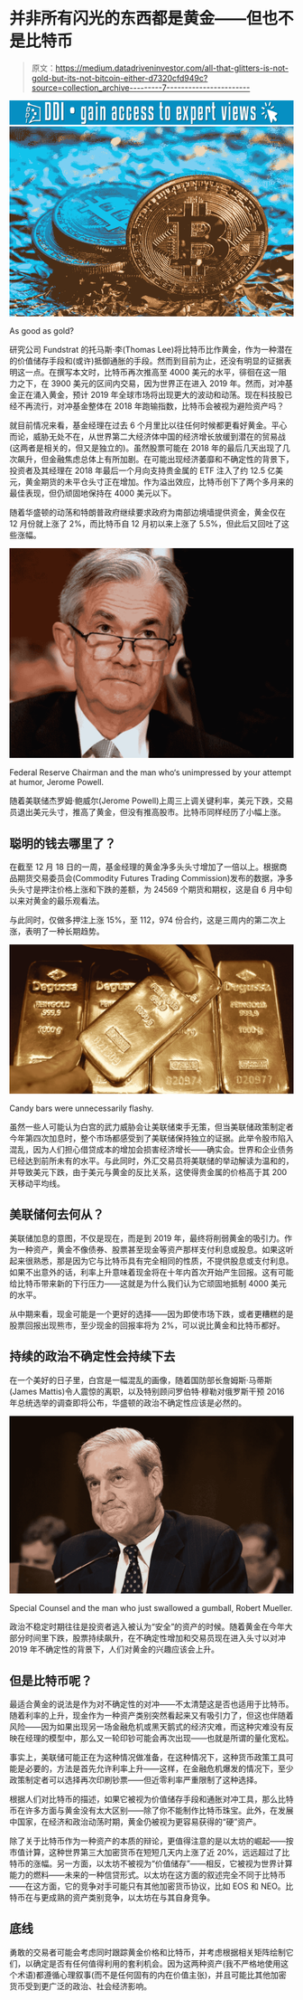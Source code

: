 # 并非所有闪光的东西都是黄金——但也不是比特币

> 原文：<https://medium.datadriveninvestor.com/all-that-glitters-is-not-gold-but-its-not-bitcoin-either-d7320cfd949c?source=collection_archive---------7----------------------->

[![](img/704ba5c6460740563cd3f796bbbc39c4.png)](http://www.track.datadriveninvestor.com/1B9E)![](img/ab86107b75873ab74184565039df07b8.png)

As good as gold?

研究公司 Fundstrat 的托马斯·李(Thomas Lee)将比特币比作黄金，作为一种潜在的价值储存手段和(或许)抵御通胀的手段。然而到目前为止，还没有明显的证据表明这一点。在撰写本文时，比特币再次推高至 4000 美元的水平，徘徊在这一阻力之下，在 3900 美元的区间内交易，因为世界正在进入 2019 年。然而，对冲基金正在涌入黄金，预计 2019 年全球市场将出现更大的波动和动荡。现在科技股已经不再流行，对冲基金整体在 2018 年跑输指数，比特币会被视为避险资产吗？

就目前情况来看，基金经理在过去 6 个月里比以往任何时候都更看好黄金。平心而论，威胁无处不在，从世界第二大经济体中国的经济增长放缓到潜在的贸易战(这两者是相关的，但又是独立的)。虽然股票可能在 2018 年的最后几天出现了几次飙升，但金融焦虑总体上有所加剧。在可能出现经济萎靡和不确定性的背景下，投资者及其经理在 2018 年最后一个月向支持贵金属的 ETF 注入了约 12.5 亿美元，黄金期货的未平仓头寸正在增加。作为溢出效应，比特币创下了两个多月来的最佳表现，但仍顽固地保持在 4000 美元以下。

随着华盛顿的动荡和特朗普政府继续要求政府为南部边境墙提供资金，黄金仅在 12 月份就上涨了 2%，而比特币自 12 月初以来上涨了 5.5%，但此后又回吐了这些涨幅。

![](img/bc92778c375eb43809e735bfdc9c0a30.png)

Federal Reserve Chairman and the man who‘s unimpressed by your attempt at humor, Jerome Powell.

随着美联储杰罗姆·鲍威尔(Jerome Powell)上周三上调关键利率，美元下跌，交易员退出美元头寸，推高了黄金，但没有推高股市。比特币同样经历了小幅上涨。

## 聪明的钱去哪里了？

在截至 12 月 18 日的一周，基金经理的黄金净多头头寸增加了一倍以上。根据商品期货交易委员会(Commodity Futures Trading Commission)发布的数据，净多头头寸是押注价格上涨和下跌的差额，为 24569 个期货和期权，这是自 6 月中旬以来对黄金的最乐观看法。

与此同时，仅做多押注上涨 15%，至 112，974 份合约，这是三周内的第二次上涨，表明了一种长期趋势。

![](img/6d9dfb1a793f45b0d981cf73a1f85344.png)

Candy bars were unnecessarily flashy.

虽然一些人可能认为白宫的武力威胁会让美联储束手无策，但当美联储政策制定者今年第四次加息时，整个市场都感受到了美联储保持独立的证据。此举令股市陷入混乱，因为人们担心借贷成本的增加会损害经济增长——确实会。世界和企业债务已经达到前所未有的水平。与此同时，外汇交易员将美联储的举动解读为温和的，并导致美元下跌，由于美元与黄金的反比关系，这使得贵金属的价格高于其 200 天移动平均线。

## 美联储何去何从？

美联储加息的意图，不仅是现在，而是到 2019 年，最终将削弱黄金的吸引力。作为一种资产，黄金不像债券、股票甚至现金等资产那样支付利息或股息。如果这听起来很熟悉，那是因为它与比特币具有完全相同的性质，不提供股息或支付利息。如果不出意外的话，利率上升意味着现金将在十年内首次开始产生回报。这有可能给比特币带来新的下行压力——这就是为什么我们认为它顽固地抵制 4000 美元的水平。

从中期来看，现金可能是一个更好的选择——因为即使市场下跌，或者更糟糕的是股票回报出现熊市，至少现金的回报率将为 2%，可以说比黄金和比特币都好。

## 持续的政治不确定性会持续下去

在一个美好的日子里，白宫是一幅混乱的画像，随着国防部长詹姆斯·马蒂斯(James Mattis)令人震惊的离职，以及特别顾问罗伯特·穆勒对俄罗斯干预 2016 年总统选举的调查即将公布，华盛顿的政治不确定性应该是必然的。

![](img/a4909220de6035820ae4d6291e2d3a1c.png)

Special Counsel and the man who just swallowed a gumball, Robert Mueller.

政治不稳定时期往往是投资者逃入被认为“安全”的资产的时候。随着黄金在今年大部分时间里下跌，股票持续飙升，在不确定性增加和交易员现在进入头寸以对冲 2019 年不确定性的背景下，人们对黄金的兴趣应该会上升。

## 但是比特币呢？

最适合黄金的说法是作为对不确定性的对冲——不太清楚这是否也适用于比特币。随着利率的上升，现金作为一种资产类别突然看起来又有吸引力了，但这也伴随着风险——因为如果出现另一场金融危机或黑天鹅式的经济灾难，而这种灾难没有反映在经理的模型中，那么又一轮印钞可能会再次出现——也就是所谓的量化宽松。

事实上，美联储可能正在为这种情况做准备，在这种情况下，这种货币政策工具可能是必要的，方法是首先允许利率上升——这样，在金融危机爆发的情况下，至少政策制定者可以选择再次印刷钞票——但近零利率严重限制了这种选择。

根据人们对比特币的描述，如果它被视为价值储存手段和通胀对冲工具，那么比特币在许多方面与黄金没有太大区别——除了你不能制作比特币珠宝。此外，在发展中国家，在经济和政治动荡时期，黄金仍被视为更容易获得的“硬”资产。

除了关于比特币作为一种资产的本质的辩论，更值得注意的是以太坊的崛起——按市值计算，这种世界第三大加密货币在短短几天内上涨了近 20%，远远超过了比特币的涨幅。另一方面，以太坊不被视为“价值储存”——相反，它被视为世界计算能力的燃料——未来的一种信贷形式。以太坊在这方面的叙述完全不同于比特币——在这方面，它的竞争对手可能只有其他加密货币协议，比如 EOS 和 NEO。比特币在与更成熟的资产类别竞争，以太坊在与其自身竞争。

## 底线

勇敢的交易者可能会考虑同时跟踪黄金价格和比特币，并考虑根据相关矩阵绘制它们，以确定是否有任何值得利用的套利机会。因为这两种资产(我不严格地使用这个术语)都遵循心理叙事(而不是任何固有的内在价值主张)，并且可能比其他加密货币受到更广泛的政治、社会经济影响。
